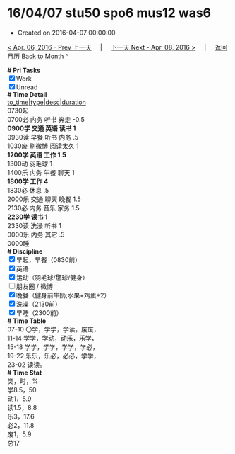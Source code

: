 # 16/04/07 stu50 spo6 mus12 was6

- Created on 2016-04-07 00:00:00

[< Apr. 06, 2016 - Prev 上一天](/lifelogs/2016/04/d06.md) &nbsp; &nbsp; | &nbsp; &nbsp; [下一天 Next - Apr. 08, 2016 >](/lifelogs/2016/04/d08.md) &nbsp; &nbsp; |  &nbsp; &nbsp; [返回月历 Back to Month ^](/lifelogs/2016/04/index.md)
<br/><div><b># Pri Tasks</b></div><div><input checked="true" type="checkbox"/>Work</div><div><input checked="true" type="checkbox"/>Unread</div><div><b># Time Detail</b></div><div><u>to_time|type|desc|duration</u></div><div>0730起</div><div>0700必 内务 听书 奔走 -0.5</div><div><b>0900学 交通 英语 读书 1</b></div><div>0930读 早餐 听书 内务 .5</div><div>1030废 刷微博 阅读太久 1</div><div><b>1200学 英语 工作 1.5</b></div><div>1300动 羽毛球 1</div><div>1400乐 内务 午餐 聊天 1</div><div><b>1800学 工作 4</b></div><div>1830必 休息 .5</div><div>2000乐 交通 聊天 晚餐 1.5</div><div>2130必 内务 音乐 家务 1.5</div><div><b>2230学 读书 1</b></div><div>2330读 洗澡 听书 1</div><div>0000乐 内务 其它 .5</div><div>0000睡</div><div><b># Discipline</b></div><div><input checked="true" type="checkbox"/>早起，早餐（0830前）</div><div><input checked="true" type="checkbox"/>英语</div><div><input checked="true" type="checkbox"/>运动（羽毛球/毽球/健身）</div><div><input type="checkbox"/>朋友圈 / 微博</div><div><input checked="true" type="checkbox"/>晚餐（健身前牛奶;水果+鸡蛋*2）</div><div><input checked="true" type="checkbox"/>洗澡（2130前）</div><div><input checked="true" type="checkbox"/>早睡（2300前）</div><div><b># Time Table</b></div><div>07-10 〇学，学学，学读，废废，</div><div>11-14 学学，学动，动乐，乐学，</div><div>15-18 学学，学学，学学，学必，</div><div>19-22 乐乐，乐必，必必，学学，</div><div>23-02 读读。</div><div><b># Time Stat</b></div><div>类，时，%</div><div>学8.5，50</div><div>动1，5.9</div><div>读1.5，8.8</div><div>乐3，17.6</div><div>必2，11.8</div><div>废1，5.9</div><div>总17</div>
